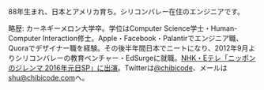 88年生まれ、日本とアメリカ育ち。シリコンバレー在住のエンジニアです。

略歴: カーネギーメロン大学卒。学位はComputer Science学士・Human-Computer Interaction修士。Apple・Facebook・Palantirでエンジニア職、Quoraでデザイナー職を経験。その後半年間日本でニートになり、2012年9月よりシリコンバレーの教育ベンチャー・EdSurgeに就職。[NHK・Eテレ「ニッポンのジレンマ 2016年元日SP」に出演](http://chibicode.com/nhk-dilemma)。Twitterは[@chibicode](http://twitter.com/chibicode)、メールは[shu@chibicode.com](mailto:shu@chibicode.com)へ。

